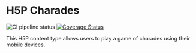 # H5P Charades

![CI pipeline status](https://github.com/sr258/h5p-charades/workflows/.github/workflows/nodejs.yml/badge.svg)
[![Coverage Status](https://coveralls.io/repos/github/sr258/h5p-charades/badge.svg?branch=master)](https://coveralls.io/github/sr258/h5p-charades?branch=master)

This H5P content type allows users to play a game of charades using their mobile devices.
